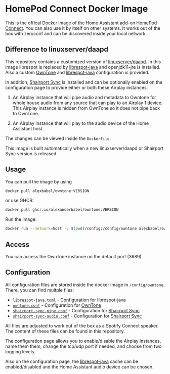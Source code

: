 # HomePod Connect Docker Image

This is the offical Docker image of the Home Assistant add-on [HomePod Connect](https://community.home-assistant.io/t/homepod-connect-spotify-on-homepods-with-spotify-connect/482227). You can also use it by itself on other systems. It works out of the box with zeroconf and can be discovered inside your local network.

## Difference to linuxserver/daapd

This repository contains a customized version of [linuxserver/daapd](https://github.com/linuxserver/docker-daapd). In this image librespot is replaced by [librespot-java](https://github.com/librespot-org/librespot-java) and openjdk11-jre is installed. Also a custom [OwnTone](https://github.com/owntone/owntone-server) and [librespot-java](https://github.com/librespot-org/librespot-java) configuration is provided.

In addition, [Shairport Sync](https://github.com/mikebrady/shairport-sync)
is installed and can be optionally enabled on the configuration page to provide either or both these Airplay instances:

1. An Airplay instance that will pipe audio and metadata to Owntone for whole house audio from any source that can play to an Airplay 1 device. This Airplay instance is hidden from OwnTone so it does not pipe back to OwnTone.

2. An Airplay instance that will play to the audio device of the Home Assistant host.

The changes can be viewed inside the `Dockerfile`. 

This image is built automatically when a new linuxserver/daapd or Shairport Sync version is released.

## Usage

You can pull the image by using
```bash
docker pull alexbabel/owntone:VERSION
```
or use GHCR:
```bash
docker pull ghcr.io/alexanderbabel/owntone:VERSION
```

Run the image:
```bash
docker run --network=host -v $(pwd)/config:/config/owntone alexbabel/owntone:VERSION
```

## Access
You can access the OwnTone instance on the default port (3689).

## Configuration
All configuration files are stored inside the docker image in `/config/owntone`. There, you can find multple files:

- [`librespot-java.toml`](https://github.com/AlexanderBabel/owntone/blob/main/root/defaults/librespot-java.toml) - Configuration for [librespot-java](https://github.com/librespot-org/librespot-java)
- [`owntone.conf`](https://github.com/AlexanderBabel/owntone/blob/main/root/defaults/owntone.conf) - Configuration for [OwnTone](https://github.com/owntone/owntone-server)
- [`shairport-sync-pipe.conf`](https://github.com/AlexanderBabel/owntone/blob/main/root/defaults/shairport-sync-pipe.conf) - Configuration for [Shairport Sync](https://github.com/mikebrady/shairport-sync)
- [`shairport-sync-audio.conf`](https://github.com/AlexanderBabel/owntone/blob/main/root/defaults/shairport-sync-audio.conf) - Configuration for [Shairport Sync](https://github.com/mikebrady/shairport-sync)

All files are adjusted to work out of the box as a Spotify Connect speaker. The content of these files can be found in this repository.

The configuration page allows you to enable/disable the Airplay instances, name them them, change the tcp/udp port if needed, and choose from two logging levels.

Also on the configuration page, the [librespot-java](https://github.com/librespot-org/librespot-java) cache can be enabled/disabled and the Home Assistant audio device can be chosen.
